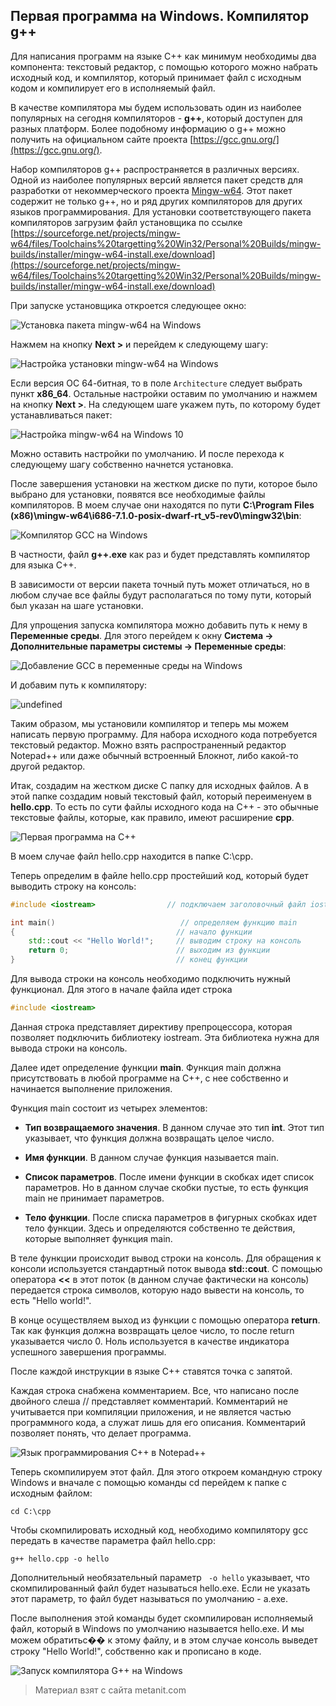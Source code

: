 ## Первая программа на Windows. Компилятор g++

Для написания программ на языке С++ как минимум необходимы два компонента: текстовый редактор, с помощью которого можно набрать исходный код, и компилятор, который принимает файл с исходным кодом и компилирует его в исполняемый файл.

В качестве компилятора мы будем использовать один из наиболее популярных на сегодня компиляторов - **g++**, который доступен для разных платформ. Более подобному информацию о g++ можно получить на официальном сайте проекта [https://gcc.gnu.org/](https://gcc.gnu.org/).

Набор компиляторов g++ распространяется в различных версиях. Одной из наиболее популярных версий является пакет средств для разработки от некоммерческого проекта [Mingw-w64](https://mingw-w64.org/doku.php). Этот пакет содержит не только g++, но и ряд других компиляторов для других языков программирования. Для установки соответствующего пакета компиляторов загрузим файл установщика по ссылке [https://sourceforge.net/projects/mingw-w64/files/Toolchains%20targetting%20Win32/Personal%20Builds/mingw-builds/installer/mingw-w64-install.exe/download](https://sourceforge.net/projects/mingw-w64/files/Toolchains%20targetting%20Win32/Personal%20Builds/mingw-builds/installer/mingw-w64-install.exe/download)

При запуске установщика откроется следующее окно:

![Установка пакета mingw-w64 на Windows](https://metanit.com/cpp/tutorial/pics/mingw1.png)

Нажмем на кнопку **Next >** и перейдем к следующему шагу:

![Настройка установки mingw-w64 на Windows](https://metanit.com/cpp/tutorial/pics/mingw2.png)

Если версия ОС 64-битная, то в поле `Architecture` следует выбрать пункт **x86_64**. Остальные настройки оставим по умолчанию и нажмем на кнопку **Next >**. На следующем шаге укажем путь, по которому будет устанавливаться пакет:

![Настройка mingw-w64 на Windows 10](https://metanit.com/cpp/tutorial/pics/mingw3.png)

Можно оставить настройки по умолчанию. И после перехода к следующему шагу собственно начнется установка.

После завершения установки на жестком диске по пути, которое было выбрано для установки, появятся все необходимые файлы компиляторов. В моем случае они находятся по пути **C:\Program Files (x86)\mingw-w64\i686-7.1.0-posix-dwarf-rt_v5-rev0\mingw32\bin**:

![Компилятор GCC на Windows](https://metanit.com/cpp/tutorial/pics/mingw4.png)

В частности, файл **g++.exe** как раз и будет представлять компилятор для языка С++.

В зависимости от версии пакета точный путь может отличаться, но в любом случае все файлы будут располагаться по тому пути, который был указан на шаге установки.

Для упрощения запуска компилятора можно добавить путь к нему в **Переменные среды**. Для этого перейдем к окну **Система -> Дополнительные параметры системы -> Переменные среды**:

![Добавление GCC в переменные среды на Windows](https://metanit.com/cpp/tutorial/pics/mingw7.png)

И добавим путь к компилятору:

![undefined](https://metanit.com/cpp/tutorial/pics/mingw5.png)

Таким образом, мы установили компилятор и теперь мы можем написать первую программу. Для набора исходного кода потребуется текстовый редактор. Можно взять распространенный редактор Notepad++ или даже обычный встроенный Блокнот, либо какой-то другой редактор.

Итак, создадим на жестком диске С папку для исходных файлов. А в этой папке создадим новый текстовый файл, который переименуем в **hello.cpp**. То есть по сути файлы исходного кода на С++ - это обычные текстовые файлы, которые, как правило, имеют расширение **cpp**.

![Первая программа на С++](https://metanit.com/cpp/tutorial/pics/mingw8.png)

В моем случае файл hello.cpp находится в папке C:\cpp.

Теперь определим в файле hello.cpp простейший код, который будет выводить строку на консоль:

```cpp
#include <iostream>                // подключаем заголовочный файл iostream

int main()                            // определяем функцию main
{                                    // начало функции
    std::cout << "Hello World!";     // выводим строку на консоль
    return 0;                        // выходим из функции
}                                    // конец функции
```

Для вывода строки на консоль необходимо подключить нужный функционал. Для этого в начале файла идет строка

```cpp
#include <iostream>
```

Данная строка представляет директиву препроцессора, которая позволяет подключить библиотеку iostream. Эта библиотека нужна для вывода строки на консоль.

Далее идет определение функции **main**. Функция main должна присутствовать в любой программе на С++, с нее собственно и начинается выполнение приложения.

Функция main состоит из четырех элементов:

- **Тип возвращаемого значения**. В данном случае это тип **int**. Этот тип указывает, что функция должна 
возвращать целое число.

- **Имя функции**. В данном случае функция называется main.

- **Список параметров**. После имени функции в скобках идет список параметров. Но в данном случае скобки пустые, то есть 
функция main не принимает параметров.

- **Тело функции**. После списка параметров в фигурных скобках идет тело функции. Здесь и определяются собственно те 
действия, которые выполняет функция main.

В теле функции происходит вывод строки на консоль. Для обращения к консоли используется стандартный поток вывода **std::cout**. С помощью оператора **<<** в этот поток (в данном случае фактически на консоль) передается строка символов, которую надо вывести на консоль, то есть "Hello world!".

В конце осуществляем выход из функции с помощью оператора **return**. Так как функция должна возвращать целое число, то после return указывается число 0. Ноль используется в качестве индикатора успешного завершения программы.

После каждой инструкции в языке C++ ставятся точка с запятой.

Каждая строка снабжена комментарием. Все, что написано после двойного слеша // представляет комментарий. Комментарий не учитывается при компиляции приложения, и не является частью программного кода, а служат лишь для его описания. Комментарий позволяет понять, что делает программа.

![Язык программирования С++ в Notepad++](https://metanit.com/cpp/tutorial/pics/mingw9.png)

Теперь скомпилируем этот файл. Для этого откроем командную строку Windows и вначале с помощью команды cd перейдем к папке с исходным файлом:

```
cd C:\cpp
```

Чтобы скомпилировать исходный код, необходимо компилятору gcc передать в качестве параметра файл hello.cpp:

```
g++ hello.cpp -o hello
```

Дополнительный необязательный параметр ` -o hello` указывает, что скомпилированный файл будет называться hello.exe. Если не указать этот параметр, то файл будет называться по умолчанию - a.exe.

После выполнения этой команды будет скомпилирован исполняемый файл, который в Windows по умолчанию называется hello.exe. И мы можем обратитьс�� к этому файлу, и в этом случае консоль выведет строку "Hello World!", собственно как и прописано в коде.

![Запуск компилятора G++ на Windows](https://metanit.com/cpp/tutorial/pics/mingw6.png)


> Материал взят с сайта metanit.com